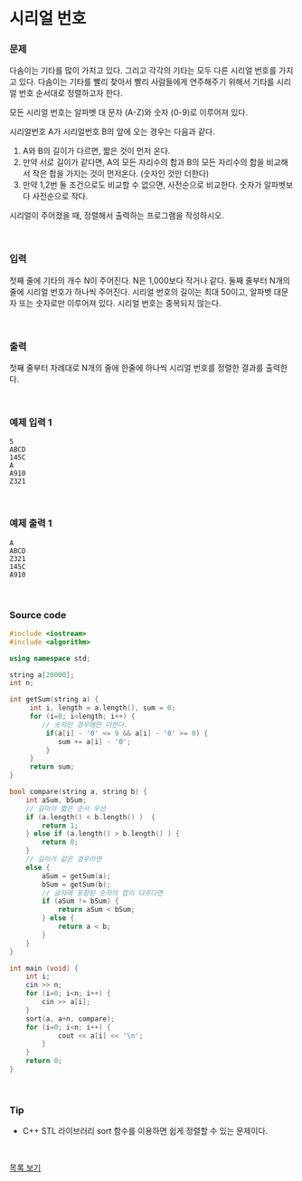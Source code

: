# 시리얼 번호

### 문제

다솜이는 기타를 많이 가지고 있다. 그리고 각각의 기타는 모두 다른 시리얼 번호를 가지고 있다. 다솜이는 기타를 빨리 찾아서 빨리 사람들에게 연주해주기 위해서 기타를 시리얼 번호 순서대로 정렬하고자 한다.

모든 시리얼 번호는 알파벳 대 문자 (A-Z)와 숫자 (0-9)로 이루어져 있다.

시리얼번호 A가 시리얼번호 B의 앞에 오는 경우는 다음과 같다.

1. A와 B의 길이가 다르면,    짧은 것이 먼저 온다.
2. 만약 서로 길이가 같다면, A의 모든 자리수의 합과 B의 모든 자리수의 합을 비교해서 작은 합을 가지는 것이 먼저온다. (숫자인 것만 더한다)
3. 만약 1,2번 둘 조건으로도 비교할 수 없으면, 사전순으로 비교한다. 숫자가 알파벳보다 사전순으로 작다.

시리얼이 주어졌을 때, 정렬해서 출력하는 프로그램을 작성하시오.

<br/>

### 입력

첫째 줄에 기타의 개수 N이 주어진다. N은 1,000보다 작거나 같다. 둘째 줄부터 N개의 줄에 시리얼 번호가 하나씩 주어진다. 시리얼 번호의 길이는 최대 50이고, 알파벳 대문자 또는 숫자로만 이루어져 있다. 시리얼 번호는 중복되지 않는다.

<br/>

### 출력

첫째 줄부터 차례대로 N개의 줄에 한줄에 하나씩 시리얼 번호를 정렬한 결과를 출력한다.

<br/>

### 예제 입력 1

```
5
ABCD
145C
A
A910
Z321
```

<br/>

### 예제 출력 1

```
A
ABCD
Z321
145C
A910
```

<br/>

### Source code

```c++
#include <iostream>
#include <algorithm>

using namespace std;

string a[20000];
int n;

int getSum(string a) {
	 int i, length = a.length(), sum = 0;
	 for (i=0; i<length; i++) {
	 	// 숫자인 경우에만 더한다.
		 if(a[i] - '0' <= 9 && a[i] - '0' >= 0) {
		 	sum += a[i] - '0';
		 }
	 }
	 return sum;
}

bool compare(string a, string b) {
	int aSum, bSum;
	// 길이가 짧은 순서 우선
	if (a.length() < b.length() )  {
		return 1;
	} else if (a.length() > b.length() ) {
		return 0;
	}
	// 길이가 같은 경우라면
	else {
		aSum = getSum(a); 
		bSum = getSum(b);
		// 글자에 포함된 숫자의 합이 다르다면
		if (aSum != bSum) {
			return aSum < bSum;
		} else {
			return a < b;
		}
	} 
}

int main (void) {
	int i;
	cin >> n;
	for (i=0; i<n; i++) {
		cin >> a[i];
	}
	sort(a, a+n, compare);
	for (i=0; i<n; i++) {
			cout << a[i] << '\n';
		}
	}
	return 0;
} 
```

<br/>

### Tip

* C++ STL 라이브러리 sort 함수를 이용하면 쉽게 정렬할 수 있는 문제이다.

<br/>

[목록 보기](../../../README.md)